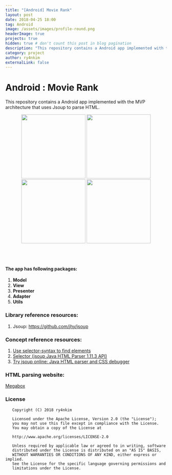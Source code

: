 ```yaml
---
title: "[Android] Movie Rank"
layout: post
date: 2018-04-25 18:00
tag: Android
image: /assets/images/profile-round.png
headerImage: true
projects: true
hidden: true # don't count this post in blog pagination
description: "This repository contains a Android app implemented with the MVP architecture that uses Jsoup to parse HTML."
category: project
author: ry4nkim
externalLink: false
---
```


# Android : Movie Rank

This repository contains a Android app implemented with the MVP architecture that uses Jsoup to parse HTML.
<br>
<p align="center">
  <img src="https://blog.ry4nkim.kr/assets/images/android-movie-rank/movie-rank.png" width="200">
  <img src="https://blog.ry4nkim.kr/assets/images/android-movie-rank/movie-widhlist.png" width="200">
  <img src="https://blog.ry4nkim.kr/assets/images/android-movie-rank/movie-detail.png" width="200">
  <img src="https://blog.ry4nkim.kr/assets/images/android-movie-rank/movie-wish.png" width="200">
</p>
<br>
<br>

#### The app has following packages:
1. **Model**
2. **View**
3. **Presenter**
4. **Adapter**
5. **Utils**

### Library reference resources:
1. Jsoup: https://github.com/jhy/jsoup

### Concept reference resources:
1. [Use selector-syntax to find elements](https://jsoup.org/cookbook/extracting-data/selector-syntax)
2. [Selector (jsoup Java HTML Parser 1.11.3 API)](https://jsoup.org/apidocs/org/jsoup/select/Selector.html)
3. [Try jsoup online: Java HTML parser and CSS debugger](https://try.jsoup.org)

### HTML parsing website:
[Megabox](http://www.megabox.co.kr/)

### License
```
   Copyright (C) 2018 ry4nkim

   Licensed under the Apache License, Version 2.0 (the "License");
   you may not use this file except in compliance with the License.
   You may obtain a copy of the License at

   http://www.apache.org/licenses/LICENSE-2.0

   Unless required by applicable law or agreed to in writing, software
   distributed under the License is distributed on an "AS IS" BASIS,
   WITHOUT WARRANTIES OR CONDITIONS OF ANY KIND, either express or implied.
   See the License for the specific language governing permissions and
   limitations under the License.
```
